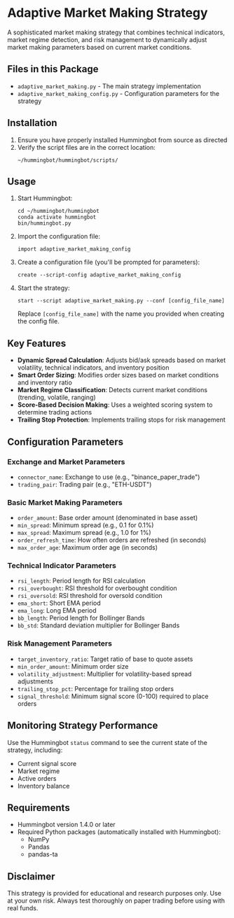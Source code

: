 # Adaptive Market Making Strategy

A sophisticated market making strategy that combines technical indicators, market regime detection, and risk management to dynamically adjust market making parameters based on current market conditions.

## Files in this Package

- `adaptive_market_making.py` - The main strategy implementation
- `adaptive_market_making_config.py` - Configuration parameters for the strategy

## Installation

1. Ensure you have properly installed Hummingbot from source as directed
2. Verify the script files are in the correct location:
   ```
   ~/hummingbot/hummingbot/scripts/
   ```

## Usage

1. Start Hummingbot:
   ```
   cd ~/hummingbot/hummingbot
   conda activate hummingbot
   bin/hummingbot.py
   ```

2. Import the configuration file:
   ```
   import adaptive_market_making_config
   ```

3. Create a configuration file (you'll be prompted for parameters):
   ```
   create --script-config adaptive_market_making_config
   ```

4. Start the strategy:
   ```
   start --script adaptive_market_making.py --conf [config_file_name]
   ```
   Replace `[config_file_name]` with the name you provided when creating the config file.

## Key Features

- **Dynamic Spread Calculation**: Adjusts bid/ask spreads based on market volatility, technical indicators, and inventory position
- **Smart Order Sizing**: Modifies order sizes based on market conditions and inventory ratio
- **Market Regime Classification**: Detects current market conditions (trending, volatile, ranging)
- **Score-Based Decision Making**: Uses a weighted scoring system to determine trading actions
- **Trailing Stop Protection**: Implements trailing stops for risk management

## Configuration Parameters

### Exchange and Market Parameters
- `connector_name`: Exchange to use (e.g., "binance_paper_trade")
- `trading_pair`: Trading pair (e.g., "ETH-USDT")

### Basic Market Making Parameters
- `order_amount`: Base order amount (denominated in base asset)
- `min_spread`: Minimum spread (e.g., 0.1 for 0.1%)
- `max_spread`: Maximum spread (e.g., 1.0 for 1%)
- `order_refresh_time`: How often orders are refreshed (in seconds)
- `max_order_age`: Maximum order age (in seconds)

### Technical Indicator Parameters
- `rsi_length`: Period length for RSI calculation
- `rsi_overbought`: RSI threshold for overbought condition
- `rsi_oversold`: RSI threshold for oversold condition
- `ema_short`: Short EMA period
- `ema_long`: Long EMA period
- `bb_length`: Period length for Bollinger Bands
- `bb_std`: Standard deviation multiplier for Bollinger Bands

### Risk Management Parameters
- `target_inventory_ratio`: Target ratio of base to quote assets
- `min_order_amount`: Minimum order size
- `volatility_adjustment`: Multiplier for volatility-based spread adjustments
- `trailing_stop_pct`: Percentage for trailing stop orders
- `signal_threshold`: Minimum signal score (0-100) required to place orders

## Monitoring Strategy Performance

Use the Hummingbot `status` command to see the current state of the strategy, including:
- Current signal score
- Market regime
- Active orders
- Inventory balance

## Requirements

- Hummingbot version 1.4.0 or later
- Required Python packages (automatically installed with Hummingbot):
  - NumPy
  - Pandas
  - pandas-ta

## Disclaimer

This strategy is provided for educational and research purposes only. Use at your own risk. Always test thoroughly on paper trading before using with real funds. 